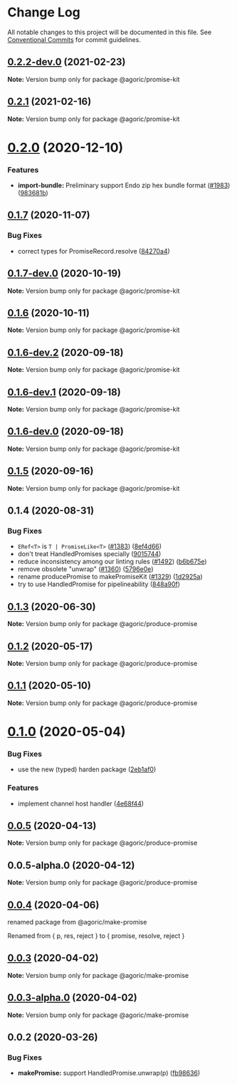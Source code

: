 # Change Log

All notable changes to this project will be documented in this file.
See [Conventional Commits](https://conventionalcommits.org) for commit guidelines.

## [0.2.2-dev.0](https://github.com/Agoric/agoric-sdk/compare/@agoric/promise-kit@0.2.1...@agoric/promise-kit@0.2.2-dev.0) (2021-02-23)

**Note:** Version bump only for package @agoric/promise-kit





## [0.2.1](https://github.com/Agoric/agoric-sdk/compare/@agoric/promise-kit@0.2.0...@agoric/promise-kit@0.2.1) (2021-02-16)

**Note:** Version bump only for package @agoric/promise-kit





# [0.2.0](https://github.com/Agoric/agoric-sdk/compare/@agoric/promise-kit@0.1.7...@agoric/promise-kit@0.2.0) (2020-12-10)


### Features

* **import-bundle:** Preliminary support Endo zip hex bundle format ([#1983](https://github.com/Agoric/agoric-sdk/issues/1983)) ([983681b](https://github.com/Agoric/agoric-sdk/commit/983681bfc4bf512b6bd90806ed9220cd4fefc13c))





## [0.1.7](https://github.com/Agoric/agoric-sdk/compare/@agoric/promise-kit@0.1.7-dev.0...@agoric/promise-kit@0.1.7) (2020-11-07)


### Bug Fixes

* correct types for PromiseRecord.resolve ([84270a4](https://github.com/Agoric/agoric-sdk/commit/84270a4a10b17e285299126f9c7e7d2fb4a05aa1))





## [0.1.7-dev.0](https://github.com/Agoric/agoric-sdk/compare/@agoric/promise-kit@0.1.6...@agoric/promise-kit@0.1.7-dev.0) (2020-10-19)

**Note:** Version bump only for package @agoric/promise-kit





## [0.1.6](https://github.com/Agoric/agoric-sdk/compare/@agoric/promise-kit@0.1.6-dev.2...@agoric/promise-kit@0.1.6) (2020-10-11)

**Note:** Version bump only for package @agoric/promise-kit





## [0.1.6-dev.2](https://github.com/Agoric/agoric-sdk/compare/@agoric/promise-kit@0.1.6-dev.1...@agoric/promise-kit@0.1.6-dev.2) (2020-09-18)

**Note:** Version bump only for package @agoric/promise-kit





## [0.1.6-dev.1](https://github.com/Agoric/agoric-sdk/compare/@agoric/promise-kit@0.1.6-dev.0...@agoric/promise-kit@0.1.6-dev.1) (2020-09-18)

**Note:** Version bump only for package @agoric/promise-kit





## [0.1.6-dev.0](https://github.com/Agoric/agoric-sdk/compare/@agoric/promise-kit@0.1.5...@agoric/promise-kit@0.1.6-dev.0) (2020-09-18)

**Note:** Version bump only for package @agoric/promise-kit





## [0.1.5](https://github.com/Agoric/agoric-sdk/compare/@agoric/promise-kit@0.1.4...@agoric/promise-kit@0.1.5) (2020-09-16)

**Note:** Version bump only for package @agoric/promise-kit





## 0.1.4 (2020-08-31)


### Bug Fixes

* `ERef<T>` is `T | PromiseLike<T>` ([#1383](https://github.com/Agoric/agoric-sdk/issues/1383)) ([8ef4d66](https://github.com/Agoric/agoric-sdk/commit/8ef4d662dc80daf80420c0c531c2abe41517b6cd))
* don't treat HandledPromises specially ([9015744](https://github.com/Agoric/agoric-sdk/commit/9015744f9eb57467feed5619c135f99455d19f80))
* reduce inconsistency among our linting rules ([#1492](https://github.com/Agoric/agoric-sdk/issues/1492)) ([b6b675e](https://github.com/Agoric/agoric-sdk/commit/b6b675e2de110e2af19cad784a66220cab21dacf))
* remove obsolete "unwrap" ([#1360](https://github.com/Agoric/agoric-sdk/issues/1360)) ([5796e0e](https://github.com/Agoric/agoric-sdk/commit/5796e0e6f8bfd00619f725bdac4ff5743610a52f))
* rename producePromise to makePromiseKit ([#1329](https://github.com/Agoric/agoric-sdk/issues/1329)) ([1d2925a](https://github.com/Agoric/agoric-sdk/commit/1d2925ad640cce7b419751027b44737bd46a6d59))
* try to use HandledPromise for pipelineability ([848a90f](https://github.com/Agoric/agoric-sdk/commit/848a90f8d7427e2c31dc5764555da2fde42eac8d))





## [0.1.3](https://github.com/Agoric/agoric-sdk/compare/@agoric/produce-promise@0.1.2...@agoric/produce-promise@0.1.3) (2020-06-30)

**Note:** Version bump only for package @agoric/produce-promise





## [0.1.2](https://github.com/Agoric/agoric-sdk/compare/@agoric/produce-promise@0.1.1...@agoric/produce-promise@0.1.2) (2020-05-17)

**Note:** Version bump only for package @agoric/produce-promise





## [0.1.1](https://github.com/Agoric/agoric-sdk/compare/@agoric/produce-promise@0.1.0...@agoric/produce-promise@0.1.1) (2020-05-10)

**Note:** Version bump only for package @agoric/produce-promise





# [0.1.0](https://github.com/Agoric/agoric-sdk/compare/@agoric/produce-promise@0.0.5...@agoric/produce-promise@0.1.0) (2020-05-04)


### Bug Fixes

* use the new (typed) harden package ([2eb1af0](https://github.com/Agoric/agoric-sdk/commit/2eb1af08fe3967629a3ce165752fd501a5c85a96))


### Features

* implement channel host handler ([4e68f44](https://github.com/Agoric/agoric-sdk/commit/4e68f441b46d70dee481387ab96e88f1e0b69bfa))





## [0.0.5](https://github.com/Agoric/agoric-sdk/compare/@agoric/produce-promise@0.0.5-alpha.0...@agoric/produce-promise@0.0.5) (2020-04-13)

**Note:** Version bump only for package @agoric/produce-promise





## 0.0.5-alpha.0 (2020-04-12)

**Note:** Version bump only for package @agoric/produce-promise





## [0.0.4](https://github.com/Agoric/agoric-sdk/compare/@agoric/make-promise@0.0.3-alpha.0...@agoric/produce-promise@0.0.3) (2020-04-06)

renamed package from @agoric/make-promise

Renamed from { p, res, reject } to { promise, resolve, reject }

## [0.0.3](https://github.com/Agoric/agoric-sdk/compare/@agoric/make-promise@0.0.3-alpha.0...@agoric/make-promise@0.0.3) (2020-04-02)

**Note:** Version bump only for package @agoric/make-promise





## [0.0.3-alpha.0](https://github.com/Agoric/agoric-sdk/compare/@agoric/make-promise@0.0.2...@agoric/make-promise@0.0.3-alpha.0) (2020-04-02)

**Note:** Version bump only for package @agoric/make-promise





## 0.0.2 (2020-03-26)


### Bug Fixes

* **makePromise:** support HandledPromise.unwrap(p) ([fb98636](https://github.com/Agoric/agoric-sdk/commit/fb98636864583e222f67087cbbe487bcfd74a772))
